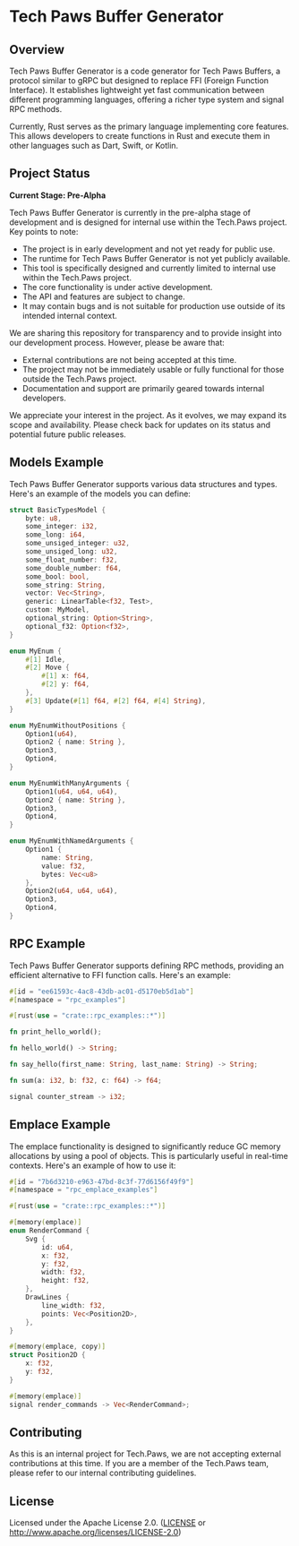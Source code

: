 # Tech Paws Buffer Generator

## Overview

Tech Paws Buffer Generator is a code generator for Tech Paws Buffers, a protocol similar to gRPC but designed to replace FFI (Foreign Function Interface). It establishes lightweight yet fast communication between different programming languages, offering a richer type system and signal RPC methods.

Currently, Rust serves as the primary language implementing core features. This allows developers to create functions in Rust and execute them in other languages such as Dart, Swift, or Kotlin.

## Project Status

**Current Stage: Pre-Alpha**

Tech Paws Buffer Generator is currently in the pre-alpha stage of development and is designed for internal use within the Tech.Paws project. Key points to note:

- The project is in early development and not yet ready for public use.
- The runtime for Tech Paws Buffer Generator is not yet publicly available.
- This tool is specifically designed and currently limited to internal use within the Tech.Paws project.
- The core functionality is under active development.
- The API and features are subject to change.
- It may contain bugs and is not suitable for production use outside of its intended internal context.

We are sharing this repository for transparency and to provide insight into our development process. However, please be aware that:

- External contributions are not being accepted at this time.
- The project may not be immediately usable or fully functional for those outside the Tech.Paws project.
- Documentation and support are primarily geared towards internal developers.

We appreciate your interest in the project. As it evolves, we may expand its scope and availability. Please check back for updates on its status and potential future public releases.

## Models Example

Tech Paws Buffer Generator supports various data structures and types. Here's an example of the models you can define:

```rust
struct BasicTypesModel {
    byte: u8,
    some_integer: i32,
    some_long: i64,
    some_unsiged_integer: u32,
    some_unsiged_long: u32,
    some_float_number: f32,
    some_double_number: f64,
    some_bool: bool,
    some_string: String,
    vector: Vec<String>,
    generic: LinearTable<f32, Test>,
    custom: MyModel,
    optional_string: Option<String>,
    optional_f32: Option<f32>,
}

enum MyEnum {
    #[1] Idle,
    #[2] Move {
        #[1] x: f64,
        #[2] y: f64,
    },
    #[3] Update(#[1] f64, #[2] f64, #[4] String),
}

enum MyEnumWithoutPositions {
    Option1(u64),
    Option2 { name: String },
    Option3,
    Option4,
}

enum MyEnumWithManyArguments {
    Option1(u64, u64, u64),
    Option2 { name: String },
    Option3,
    Option4,
}

enum MyEnumWithNamedArguments {
    Option1 {
        name: String,
        value: f32,
        bytes: Vec<u8>
    },
    Option2(u64, u64, u64),
    Option3,
    Option4,
}
```

## RPC Example

Tech Paws Buffer Generator supports defining RPC methods, providing an efficient alternative to FFI function calls. Here's an example:

```rust
#[id = "ee61593c-4ac8-43db-ac01-d5170eb5d1ab"]
#[namespace = "rpc_examples"]

#[rust(use = "crate::rpc_examples::*")]

fn print_hello_world();

fn hello_world() -> String;

fn say_hello(first_name: String, last_name: String) -> String;

fn sum(a: i32, b: f32, c: f64) -> f64;

signal counter_stream -> i32;
```

## Emplace Example

The emplace functionality is designed to significantly reduce GC memory allocations by using a pool of objects. This is particularly useful in real-time contexts. Here's an example of how to use it:

```rust
#[id = "7b6d3210-e963-47bd-8c3f-77d6156f49f9"]
#[namespace = "rpc_emplace_examples"]

#[rust(use = "crate::rpc_examples::*")]

#[memory(emplace)]
enum RenderCommand {
    Svg {
        id: u64,
        x: f32,
        y: f32,
        width: f32,
        height: f32,
    },
    DrawLines {
        line_width: f32,
        points: Vec<Position2D>,
    },
}

#[memory(emplace, copy)]
struct Position2D {
    x: f32,
    y: f32,
}

#[memory(emplace)]
signal render_commands -> Vec<RenderCommand>;
```

## Contributing

As this is an internal project for Tech.Paws, we are not accepting external contributions at this time. If you are a member of the Tech.Paws team, please refer to our internal contributing guidelines.

## License

Licensed under the Apache License 2.0. ([LICENSE](LICENSE) or <http://www.apache.org/licenses/LICENSE-2.0>)

